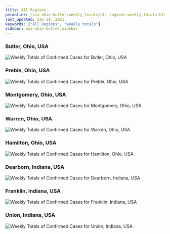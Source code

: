 ```yaml
---
title: All Regions
permalink: /usa-ohio-butler/weekly_totals/all_regions-weekly_totals.html
last_updated: Jan 10, 2021
keywords: ["All Regions", "weekly totals"]
sidebar: usa-ohio-butler_sidebar
---
```


<h3>Butler, Ohio, USA</h3>

![Weekly Totals of Confirmed Cases for Butler, Ohio, USA](/covid_tracker/images/graphs/usa-ohio-butler-weekly_totals_graph.png)

<h3>Preble, Ohio, USA</h3>

![Weekly Totals of Confirmed Cases for Preble, Ohio, USA](/covid_tracker/images/graphs/usa-ohio-preble-weekly_totals_graph.png)

<h3>Montgomery, Ohio, USA</h3>

![Weekly Totals of Confirmed Cases for Montgomery, Ohio, USA](/covid_tracker/images/graphs/usa-ohio-montgomery-weekly_totals_graph.png)

<h3>Warren, Ohio, USA</h3>

![Weekly Totals of Confirmed Cases for Warren, Ohio, USA](/covid_tracker/images/graphs/usa-ohio-warren-weekly_totals_graph.png)

<h3>Hamilton, Ohio, USA</h3>

![Weekly Totals of Confirmed Cases for Hamilton, Ohio, USA](/covid_tracker/images/graphs/usa-ohio-hamilton-weekly_totals_graph.png)

<h3>Dearborn, Indiana, USA</h3>

![Weekly Totals of Confirmed Cases for Dearborn, Indiana, USA](/covid_tracker/images/graphs/usa-indiana-dearborn-weekly_totals_graph.png)

<h3>Franklin, Indiana, USA</h3>

![Weekly Totals of Confirmed Cases for Franklin, Indiana, USA](/covid_tracker/images/graphs/usa-indiana-franklin-weekly_totals_graph.png)

<h3>Union, Indiana, USA</h3>

![Weekly Totals of Confirmed Cases for Union, Indiana, USA](/covid_tracker/images/graphs/usa-indiana-union-weekly_totals_graph.png)

